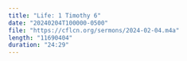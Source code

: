 ```yaml
---
title: "Life: 1 Timothy 6"
date: "20240204T100000-0500"
file: "https://cflcn.org/sermons/2024-02-04.m4a"
length: "11690404"
duration: "24:29"
---
```

